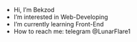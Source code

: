 -  Hi, I’m Bekzod
-  I’m interested in Web-Developing
-  I’m currently learning Front-End
-  How to reach me: telegram @LunarFlare1

<!---
Spacs21/Spacs21 is a ✨ special ✨ repository because its `README.md` (this file) appears on your GitHub profile.
You can click the Preview link to take a look at your changes.
--->
